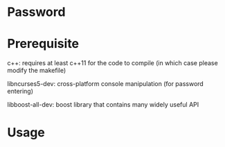Password
========

Prerequisite
============

c++: requires at least c++11 for the code to compile (in which case please modify the makefile)

libncurses5-dev: cross-platform console manipulation (for password entering)

libboost-all-dev: boost library that contains many widely useful API

Usage
=====

